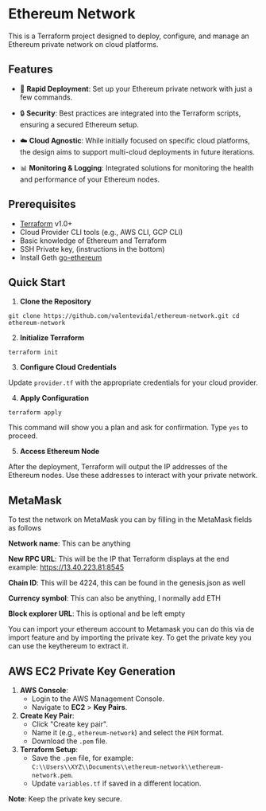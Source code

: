 # Ethereum Network

This is a Terraform project designed to deploy, configure, and manage an Ethereum private network on cloud platforms. 


## Features

-   🚀 **Rapid Deployment**: Set up your Ethereum private network with just a few commands.
-   🔒 **Security**: Best practices are integrated into the Terraform scripts, ensuring a secured Ethereum setup.
-   ☁️ **Cloud Agnostic**: While initially focused on specific cloud platforms, the design aims to support multi-cloud deployments in future iterations.

-   📊 **Monitoring & Logging**: Integrated solutions for monitoring the health and performance of your Ethereum nodes.

## Prerequisites
-   [Terraform](https://www.terraform.io/downloads.html) v1.0+
-   Cloud Provider CLI tools (e.g., AWS CLI, GCP CLI)
-   Basic knowledge of Ethereum and Terraform
-   SSH Private key, (instructions in the bottom)
-   Install Geth [go-ethereum](https://geth.ethereum.org/downloads)

## Quick Start

1.  **Clone the Repository**

`git clone https://github.com/valentevidal/ethereum-network.git
cd ethereum-network` 

2.  **Initialize Terraform**

`terraform init` 

3.  **Configure Cloud Credentials**

Update `provider.tf` with the appropriate credentials for your cloud provider.

4.  **Apply Configuration**


`terraform apply` 

This command will show you a plan and ask for confirmation. Type `yes` to proceed.

5.  **Access Ethereum Node**

After the deployment, Terraform will output the IP addresses of the Ethereum nodes. Use these addresses to interact with your private network.


## MetaMask
  


To test the network on MetaMask you can by filling in the MetaMask fields as follows



**Network name**: This can be anything

**New RPC URL**: This will be the IP that Terraform displays at the end
example: https://13.40.223.81:8545

**Chain ID**: This will be 4224, this can be found in the genesis.json as well

**Currency symbol**: This can also be anything, I normally add ETH

**Block explorer URL**: This is optional and be left empty


You can import your ethereum account to Metamask you can do this via de import feature and by importing the private key. To get the private key you can use the keythereum to extract it. 




## AWS EC2 Private Key Generation

1.  **AWS Console**:
    -   Login to the AWS Management Console.
    -   Navigate to **EC2** > **Key Pairs**.
2.  **Create Key Pair**:
    -   Click "Create key pair".
    -   Name it (e.g., `ethereum-network`) and select the `PEM` format.
    -   Download the `.pem` file.
3.  **Terraform Setup**:
    -   Save the `.pem` file, for example: `C:\\Users\\XYZ\\Documents\\ethereum-network\\ethereum-network.pem`.
    -   Update `variables.tf` if saved in a different location.

**Note**: Keep the private key secure.